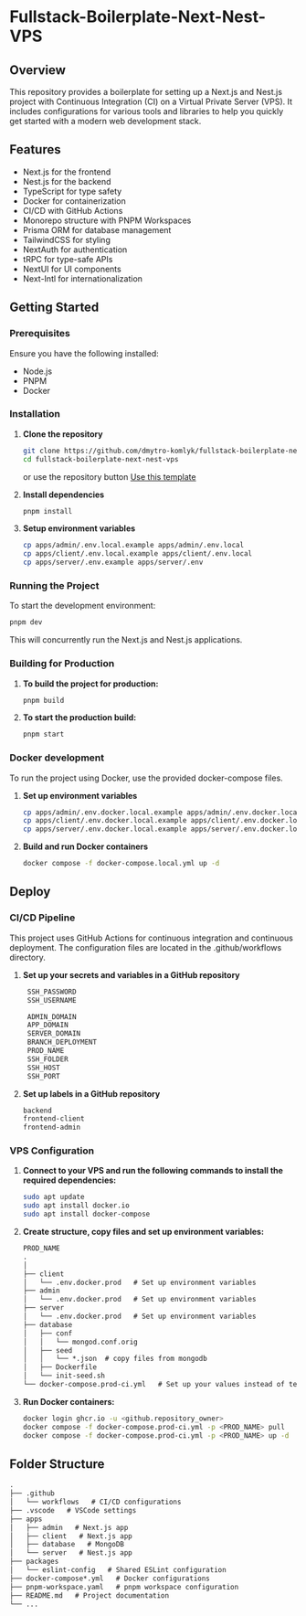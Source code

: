 # Fullstack-Boilerplate-Next-Nest-VPS

## Overview

This repository provides a boilerplate for setting up a Next.js and Nest.js project with Continuous Integration (CI) on a Virtual Private Server (VPS). It includes configurations for various tools and libraries to help you quickly get started with a modern web development stack.

## Features

- Next.js for the frontend
- Nest.js for the backend
- TypeScript for type safety
- Docker for containerization
- CI/CD with GitHub Actions
- Monorepo structure with PNPM Workspaces
- Prisma ORM for database management
- TailwindCSS for styling
- NextAuth for authentication
- tRPC for type-safe APIs
- NextUI for UI components
- Next-Intl for internationalization

## Getting Started

### Prerequisites

Ensure you have the following installed:

- Node.js
- PNPM
- Docker

### Installation

1. **Clone the repository**

   ```bash
   git clone https://github.com/dmytro-komlyk/fullstack-boilerplate-next-nest-vps.git
   cd fullstack-boilerplate-next-nest-vps
   ```
  
   or use the repository button [Use this template](https://github.com/new?template_name=fullstack-boilerplate-next-nest-vps&template_owner=dmytro-komlyk)

2. **Install dependencies**

   ```bash
   pnpm install
   ```

3. **Setup environment variables**

   ```bash
   cp apps/admin/.env.local.example apps/admin/.env.local
   cp apps/client/.env.local.example apps/client/.env.local
   cp apps/server/.env.example apps/server/.env
   ```

### Running the Project

To start the development environment:

   ```bash
   pnpm dev
   ```

This will concurrently run the Next.js and Nest.js applications.

### Building for Production

1. **To build the project for production:**

   ```bash
   pnpm build
   ```

2. **To start the production build:**

   ```bash
   pnpm start
   ```

### Docker development

To run the project using Docker, use the provided docker-compose files.

1. **Set up environment variables**

   ```bash
   cp apps/admin/.env.docker.local.example apps/admin/.env.docker.local
   cp apps/client/.env.docker.local.example apps/client/.env.docker.local
   cp apps/server/.env.docker.local.example apps/server/.env.docker.local
   ```

2. **Build and run Docker containers**

   ```bash
   docker compose -f docker-compose.local.yml up -d
   ```

## Deploy

### CI/CD Pipeline

This project uses GitHub Actions for continuous integration and continuous deployment. The configuration files are located in the .github/workflows directory.

1. **Set up your secrets and variables in a GitHub repository**

   ```bash
    SSH_PASSWORD
    SSH_USERNAME
   ```

   ```bash
    ADMIN_DOMAIN
    APP_DOMAIN
    SERVER_DOMAIN
    BRANCH_DEPLOYMENT
    PROD_NAME
    SSH_FOLDER
    SSH_HOST
    SSH_PORT
   ```

2. **Set up labels in a GitHub repository**

    ```bash
    backend
    frontend-client
    frontend-admin
    ```

### VPS Сonfiguration

1. **Connect to your VPS and run the following commands to install the required dependencies:**

    ```bash
    sudo apt update
    sudo apt install docker.io
    sudo apt install docker-compose
    ```

2. **Create structure, copy files and set up environment variables:**

    ```markdown
    PROD_NAME
    .
    │
    ├── client
    │   └── .env.docker.prod   # Set up environment variables
    ├── admin
    │   └── .env.docker.prod   # Set up environment variables
    ├── server
    │   └── .env.docker.prod   # Set up environment variables
    ├── database
    │   ├── conf   
    │   │   └── mongod.conf.orig
    │   ├── seed   
    │   │   └── *.json  # copy files from mongodb
    │   ├── Dockerfile 
    │   └── init-seed.sh
    └── docker-compose.prod-ci.yml   # Set up your values instead of text with <>
    ```

3. **Run Docker containers:**

    ```bash
    docker login ghcr.io -u <github.repository_owner>
    docker compose -f docker-compose.prod-ci.yml -p <PROD_NAME> pull
    docker compose -f docker-compose.prod-ci.yml -p <PROD_NAME> up -d
    ```

## Folder Structure

```markdown
.
├── .github
│   └── workflows   # CI/CD configurations
├── .vscode   # VSCode settings
├── apps
│   ├── admin   # Next.js app
│   ├── client   # Next.js app
│   ├── database   # MongoDB
│   └── server   # Nest.js app
├── packages
│   └── eslint-config   # Shared ESLint configuration
├── docker-compose*.yml   # Docker configurations
├── pnpm-workspace.yaml   # pnpm workspace configuration
├── README.md   # Project documentation
└── ...  

```
